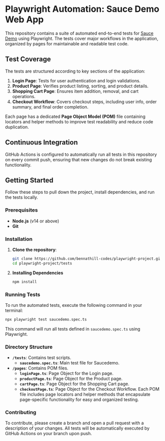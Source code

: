 # Playwright Automation: Sauce Demo Web App

This repository contains a suite of automated end-to-end tests for [Sauce Demo](https://www.saucedemo.com/) using Playwright. The tests cover major workflows in the application, organized by pages for maintainable and readable test code.

## Test Coverage

The tests are structured according to key sections of the application:

1. **Login Page**: Tests for user authentication and login validations.
2. **Product Page**: Verifies product listing, sorting, and product details.
3. **Shopping Cart Page**: Ensures item addition, removal, and cart operations.
4. **Checkout Workflow**: Covers checkout steps, including user info, order summary, and final order completion.

Each page has a dedicated **Page Object Model (POM)** file containing locators and helper methods to improve test readability and reduce code duplication.

## Continuous Integration

GitHub Actions is configured to automatically run all tests in this repository on every commit push, ensuring that new changes do not break existing functionality.

## Getting Started

Follow these steps to pull down the project, install dependencies, and run the tests locally.

### Prerequisites

- **Node.js** (v14 or above)
- **Git**

### Installation

1. **Clone the repository**:

   ```bash
   git clone https://github.com/bennathill-codes/playwright-project.git
   cd playwright-project/tests
   ```

2. **Installing Dependencies**
   ```bash
   npm install
   ```

### Running Tests

To run the automated tests, execute the following command in your terminal:

```bash
npx playwright test saucedemo.spec.ts
```

This command will run all tests defined in `saucedemo.spec.ts` using Playwright.

### Directory Structure

- **`/tests`**: Contains test scripts.
  - **`saucedemo.spec.ts`**: Main test file for Saucedemo.
- **`/pages`**: Contains POM files.
  - **`loginPage.ts`**: Page Object for the Login page.
  - **`productPage.ts`**: Page Object for the Product page.
  - **`cartPage.ts`**: Page Object for the Shopping Cart page.
  - **`checkoutPage.ts`**: Page Object for the Checkout Workflow.
    Each POM file includes page locators and helper methods that encapsulate page-specific functionality for easy and organized testing.

### Contributing

To contribute, please create a branch and open a pull request with a description of your changes. All tests will be automatically executed by GitHub Actions on your branch upon push.
